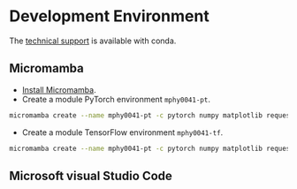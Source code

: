 
# Development Environment
The [technical support](https://github.com/YipengHu/MPHY0030/blob/main/docs/dev_env_python.md) is available with conda.  

## Micromamba
- [Install Micromamba](https://mamba.readthedocs.io/en/latest/installation/micromamba-installation.html).
- Create a module PyTorch environment `mphy0041-pt`.
```bash
micromamba create --name mphy0041-pt -c pytorch numpy matplotlib requests pytorch
```
- Create a module TensorFlow environment `mphy0041-tf`.
```bash
micromamba create --name mphy0041-pt -c pytorch numpy matplotlib requests pytorch
```
## Microsoft visual Studio Code

